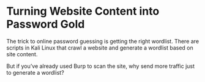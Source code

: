# Turning Website Content into Password Gold

The trick to online password guessing is getting the right wordlist. There are scripts in Kali Linux that crawl a website and generate a wordlist based on site content. 

But if you’ve already used Burp to scan the site, why send more traffic just to generate a wordlist?